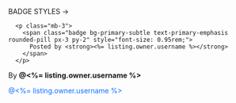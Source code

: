 BADGE STYLES ->

      
      
      <p class="mb-3">
        <span class="badge bg-primary-subtle text-primary-emphasis rounded-pill px-3 py-2" style="font-size: 0.95rem;">
          Posted by <strong><%= listing.owner.username %></strong>
        </span>
      </p>

<span class="bg-light border px-3 py-1 rounded-pill text-secondary" style="font-size: 0.9rem;">
  By <strong class="text-dark">@<%= listing.owner.username %></strong>
</span>

<p class="mb-3">
  <span class="fw-medium" style="color: #0d6efd;">@<%= listing.owner.username %></span>
</p>

